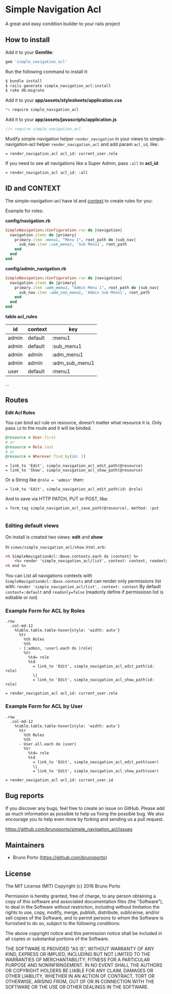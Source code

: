 # Simple Navigation Acl 

A great and easy condition builder to your rails project

## How to install

Add it to your **Gemfile**: 
```ruby
gem 'simple_navigation_acl'
```

Run the following command to install it:
```sh
$ bundle install
$ rails generate simple_navigation_acl:install
$ rake db:migrate
```

Add it to your **app/assets/stylesheets/application.css**
```js
*= require simple_navigation_acl
```

Add it to your **app/assets/javascripts/application.js**
```js
//= require simple_navigation_acl
```

Modify simple-navigation helper `render_navigation` in your views to simple-navigation-acl helper `render_navigation_acl` and add param `acl_id`, like:
```haml
= render_navigation_acl acl_id: current_user.role
```

If you need to see all navigations like a Super Admin, pass `:all` to **acl_id**:
```haml
= render_navigation_acl acl_id: :all
```


## ID and CONTEXT

The simple-navigation-acl have id and [context](https://github.com/codeplant/simple-navigation/wiki/Configuration) to create rules for you:

Example for roles:

**config/navigation.rb**

```ruby
SimpleNavigation::Configuration.run do |navigation|
  navigation.items do |primary|
    primary.item :menu1, "Menu 1", root_path do |sub_nav|
      sub_nav.item :sub_menu1, 'Sub Menu1', root_path
    end
  end
end
```

**config/admin_navigation.rb**

```ruby
SimpleNavigation::Configuration.run do |navigation|
  navigation.items do |primary|
    primary.item :adm_menu1, "Admin Menu 1", root_path do |sub_nav|
      sub_nav.item :adm_sub_menu1, 'Admin Sub Menu1', root_path
    end
  end
end
```

**table acl_rules**

id | context | key
--- | --- | ---
admin | default | :menu1
admin | default | :sub_menu1
admin | admin | :adm_menu1
admin | admin | :adm_sub_menu1
user | default | :menu1
...

## Routes

**Edit Acl Rules**

You can bind acl rule on resource, doesn't matter what resource it is.
Only pass `id` to the route and it will be binded.

```ruby
@resource = User.first
# or
@resource = Role.last
# or
@resource = Wherever.find_by(id: 1)
```

```haml
= link_to 'Edit', simple_navigation_acl_edit_path(@resource)
= link_to 'Show', simple_navigation_acl_show_path(@resource)
```

Or a String like `@role = 'admin'` then:
```haml
= link_to 'Edit', simple_navigation_acl_edit_path(id: @role)
```

And to save via HTTP PATCH, PUT or POST, like:
```haml
= form_tag simple_navigation_acl_save_path(@resource), method: :put
    
```

### Editing default views

On install is created two views: **edit** and **show**

In `views/simple_navigation_acl/show.html.erb`:
```html
<% SimpleNavigationAcl::Base.contexts.each do |context| %>
    <%= render 'simple_navigation_acl/list', context: context, readonly: true %>
<% end %>
```
You can List all navigations contexts with `SimpleNavigationAcl::Base.contexts` and can render only permissions list with: `render 'simple_navigation_acl/list', context: context`
By default `context=:default` and `readonly=false` (readonly define if permissiosn list is editable or not) 


### Example Form for ACL by Roles

```haml
.row
  .col-md-12
    %table.table.table-hover{style: 'width: auto'}
      %tr
        %th Roles
        %th
      - [:admin, :user].each do |role|
        %tr
          %td= role
          %td
            = link_to 'Edit', simple_navigation_acl_edit_path(id: role)
            \|
            = link_to 'Edit', simple_navigation_acl_show_path(id: role)
```

```haml
= render_navigation_acl acl_id: current_user.role
```

### Example Form for ACL by User

```haml
.row
  .col-md-12
    %table.table.table-hover{style: 'width: auto'}
      %tr
        %th Roles
        %th
      - User.all.each do |user|
        %tr
          %td= role
          %td
            = link_to 'Edit', simple_navigation_acl_edit_path(user)
            \|
            = link_to 'Edit', simple_navigation_acl_show_path(user)
```

```haml
= render_navigation_acl acl_id: current_user.id
```

## Bug reports

If you discover any bugs, feel free to create an issue on GitHub. Please add as much information as
possible to help us fixing the possible bug. We also encourage you to help even more by forking and
sending us a pull request.

https://github.com/brunoporto/simple_navigation_acl/issues

## Maintainers

* Bruno Porto (https://github.com/brunoporto)

## License

The MIT License (MIT)
Copyright (c) 2016 Bruno Porto

Permission is hereby granted, free of charge, to any person obtaining a copy of this software and associated documentation files (the "Software"), to deal in the Software without restriction, including without limitation the rights to use, copy, modify, merge, publish, distribute, sublicense, and/or sell copies of the Software, and to permit persons to whom the Software is furnished to do so, subject to the following conditions:

The above copyright notice and this permission notice shall be included in all copies or substantial portions of the Software.

THE SOFTWARE IS PROVIDED "AS IS", WITHOUT WARRANTY OF ANY KIND, EXPRESS OR IMPLIED, INCLUDING BUT NOT LIMITED TO THE WARRANTIES OF MERCHANTABILITY, FITNESS FOR A PARTICULAR PURPOSE AND NONINFRINGEMENT. IN NO EVENT SHALL THE AUTHORS OR COPYRIGHT HOLDERS BE LIABLE FOR ANY CLAIM, DAMAGES OR OTHER LIABILITY, WHETHER IN AN ACTION OF CONTRACT, TORT OR OTHERWISE, ARISING FROM, OUT OF OR IN CONNECTION WITH THE SOFTWARE OR THE USE OR OTHER DEALINGS IN THE SOFTWARE.